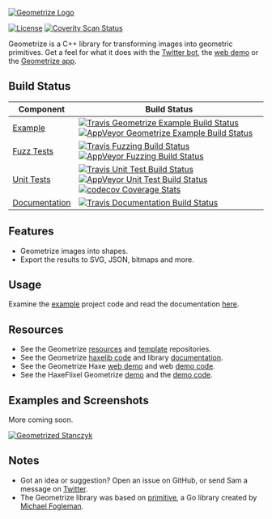 [![Geometrize Logo](https://github.com/Tw1ddle/geometrize-lib/blob/master/screenshots/geometrize_logo.gif?raw=true "Geometrize library logo")](http://www.geometrize.co.uk/)

[![License](http://img.shields.io/:license-mit-blue.svg?style=flat-square)](https://github.com/Tw1ddle/geometrize-lib/blob/master/LICENSE)
[![Coverity Scan Status](https://scan.coverity.com/projects/12991/badge.svg)](https://scan.coverity.com/projects/geometrize)

Geometrize is a C++ library for transforming images into geometric primitives. Get a feel for what it does with the [Twitter bot](https://twitter.com/Geometrizer), the [web demo](http://www.samcodes.co.uk/project/geometrize-haxe-web/) or the [Geometrize app](http://www.geometrize.co.uk/).

## Build Status

| Component                                                          | Build Status
|--------------------------------------------------------------------|-------------------------------------------|
| [Example](https://github.com/Tw1ddle/geometrize-lib-example)       | [![Travis Geometrize Example Build Status](https://img.shields.io/travis/Tw1ddle/geometrize-lib-example.svg?style=flat-square)](https://travis-ci.org/Tw1ddle/geometrize-lib-example) [![AppVeyor Geometrize Example Build Status](https://ci.appveyor.com/api/projects/status/tav5nu3isxvdjkbh?svg=true)](https://ci.appveyor.com/project/Tw1ddle/geometrize-lib-example)
| [Fuzz Tests](https://github.com/Tw1ddle/geometrize-lib-fuzzing)    | [![Travis Fuzzing Build Status](https://img.shields.io/travis/Tw1ddle/geometrize-lib-fuzzing.svg?style=flat-square)](https://travis-ci.org/Tw1ddle/geometrize-lib-fuzzing) [![AppVeyor Fuzzing Build Status](https://ci.appveyor.com/api/projects/status/ebc5hbfu0mtofdom?svg=true)](https://ci.appveyor.com/project/Tw1ddle/geometrize-lib-fuzzing)
| [Unit Tests](https://github.com/Tw1ddle/geometrize-lib-unit-tests) | [![Travis Unit Test Build Status](https://img.shields.io/travis/Tw1ddle/geometrize-lib-unit-tests.svg?style=flat-square)](https://travis-ci.org/Tw1ddle/geometrize-lib-unit-tests) [![AppVeyor Unit Test Build Status](https://ci.appveyor.com/api/projects/status/github/Tw1ddle/geometrize-lib-unit-tests?branch=master&svg=true)](https://ci.appveyor.com/project/Tw1ddle/geometrize-lib-unit-tests)[![codecov Coverage Stats](https://codecov.io/gh/Tw1ddle/geometrize-lib-unit-tests/branch/master/graph/badge.svg)](https://codecov.io/gh/Tw1ddle/geometrize-lib-unit-tests)
| [Documentation](https://github.com/Tw1ddle/geometrize-lib-docs)    | [![Travis Documentation Build Status](https://img.shields.io/travis/Tw1ddle/geometrize-lib-docs.svg?style=flat-square)](https://travis-ci.org/Tw1ddle/geometrize-lib-docs)

## Features

 * Geometrize images into shapes.
 * Export the results to SVG, JSON, bitmaps and more.

## Usage

Examine the [example](https://github.com/Tw1ddle/geometrize-lib-example) project code and read the documentation [here](http://tw1ddle.github.io/geometrize-lib-docs/).

## Resources

* See the Geometrize [resources](https://github.com/Tw1ddle/geometrize-resources) and [template](https://github.com/Tw1ddle/geometrize-templates) repositories.
* See the Geometrize [haxelib code](https://github.com/Tw1ddle/geometrize-haxe) and library [documentation](http://tw1ddle.github.io/geometrize-haxe/).
* See the Geometrize Haxe [web demo](http://www.samcodes.co.uk/project/geometrize-haxe-web/) and web [demo code](https://github.com/Tw1ddle/geometrize-haxe-web/).
* See the HaxeFlixel Geometrize [demo](http://samcodes.co.uk/project/geometrize-haxe-flixel/) and the [demo code](https://github.com/Tw1ddle/geometrize-haxe-demo/).

## Examples and Screenshots

More coming soon.

[![Geometrized Stanczyk](https://github.com/Tw1ddle/geometrize-lib/blob/master/screenshots/stanczyk.jpg?raw=true "Stanczyk - 250 rects and ellipses")](http://i.imgur.com/y2OJTYf.jpg)

## Notes
 * Got an idea or suggestion? Open an issue on GitHub, or send Sam a message on [Twitter](https://twitter.com/Sam_Twidale).
 * The Geometrize library was based on [primitive](https://github.com/fogleman/primitive), a Go library created by [Michael Fogleman](https://github.com/fogleman).